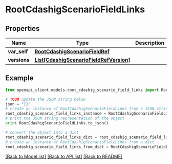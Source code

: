 # RootCdashigScenarioFieldLinks


## Properties
Name | Type | Description | Notes
------------ | ------------- | ------------- | -------------
**var_self** | [**RootCdashigScenarioFieldRef**](RootCdashigScenarioFieldRef.md) |  | [optional] 
**versions** | [**List[CdashigScenarioFieldRefVersion]**](CdashigScenarioFieldRefVersion.md) |  | [optional] 

## Example

```python
from openapi_client.models.root_cdashig_scenario_field_links import RootCdashigScenarioFieldLinks

# TODO update the JSON string below
json = "{}"
# create an instance of RootCdashigScenarioFieldLinks from a JSON string
root_cdashig_scenario_field_links_instance = RootCdashigScenarioFieldLinks.from_json(json)
# print the JSON string representation of the object
print RootCdashigScenarioFieldLinks.to_json()

# convert the object into a dict
root_cdashig_scenario_field_links_dict = root_cdashig_scenario_field_links_instance.to_dict()
# create an instance of RootCdashigScenarioFieldLinks from a dict
root_cdashig_scenario_field_links_from_dict = RootCdashigScenarioFieldLinks.from_dict(root_cdashig_scenario_field_links_dict)
```
[[Back to Model list]](../README.md#documentation-for-models) [[Back to API list]](../README.md#documentation-for-api-endpoints) [[Back to README]](../README.md)



